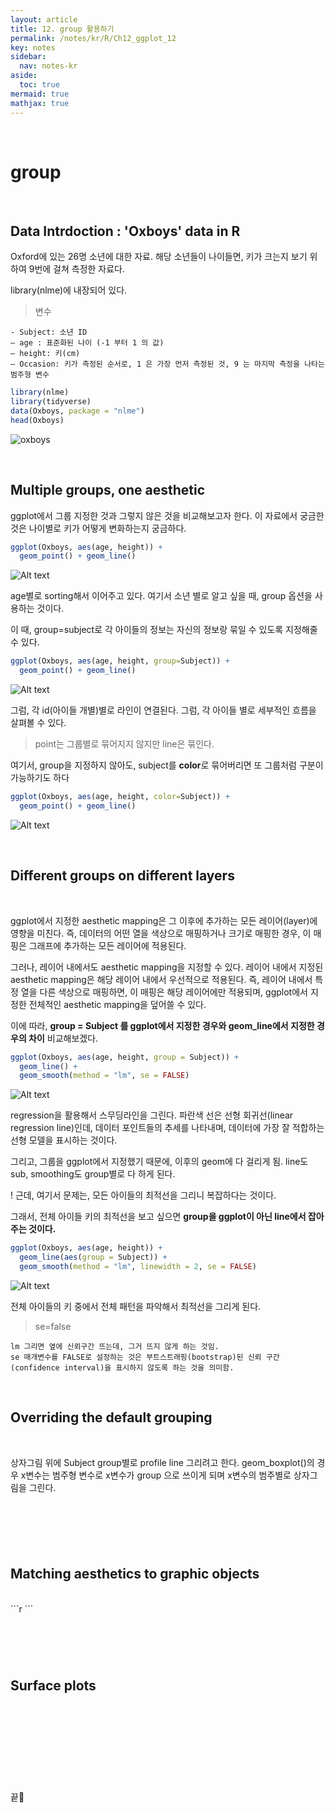 ```yaml
---
layout: article
title: 12. group 활용하기
permalink: /notes/kr/R/Ch12_ggplot_12
key: notes
sidebar:
  nav: notes-kr
aside:
  toc: true
mermaid: true
mathjax: true
---
```






<br>

# group
<br>

## Data Intrdoction : 'Oxboys' data in R

Oxford에 있는 26명 소년에 대한 자료. 해당 소년들이 나이들면, 키가 크는지 보기 위하여 9번에 걸쳐 측정한 자료다. 


library(nlme)에 내장되어 있다.


> 변수

```
- Subject: 소년 ID
– age : 표준화된 나이 (-1 부터 1 의 값)
– height: 키(cm)
– Occasion: 키가 측정된 순서로, 1 은 가장 먼저 측정된 것, 9 는 마지막 측정을 나타는 범주형 변수
```


```r
library(nlme)
library(tidyverse)
data(Oxboys, package = "nlme")
head(Oxboys)
```

![oxboys](img/oxboys1.png)


<br>

## Multiple groups, one aesthetic


ggplot에서 그룹 지정한 것과 그렇지 않은 것을 비교해보고자 한다. 이 자료에서 궁금한 것은 나이별로 키가 어떻게 변화하는지 궁금하다.

```r
ggplot(Oxboys, aes(age, height)) +
  geom_point() + geom_line()
```


![Alt text](img/oxboys2.png)


age별로 sorting해서 이어주고 있다. 여기서 소년 별로 알고 싶을 때, group 옵션을 사용하는 것이다.


이 때, group=subject로 각 아이들의 정보는 자신의 정보랑 묶일 수 있도록 지정해줄 수 있다. 


```r
ggplot(Oxboys, aes(age, height, group=Subject)) +
  geom_point() + geom_line()
```

![Alt text](img/oxboys3.png)


그럼, 각 id(아이들 개별)별로 라인이 연결된다. 그럼, 각 아이들 별로 세부적인 흐름을 살펴볼 수 있다. 


>point는 그룹별로 묶어지지 않지만 line은 묶인다.



여기서, group을 지정하지 않아도, subject를 **color**로 묶어버리면 또 그룹처럼 구분이 가능하기도 하다


```r
ggplot(Oxboys, aes(age, height, color=Subject)) +
  geom_point() + geom_line()
```

![Alt text](img/oxboys4.png)



<br>

## Different groups on different layers
<br>


ggplot에서 지정한 aesthetic mapping은 그 이후에 추가하는 모든 레이어(layer)에 영향을 미친다. 즉, 데이터의 어떤 열을 색상으로 매핑하거나 크기로 매핑한 경우, 이 매핑은 그래프에 추가하는 모든 레이어에 적용된다.

그러나, 레이어 내에서도 aesthetic mapping을 지정할 수 있다. 레이어 내에서 지정된 aesthetic mapping은 해당 레이어 내에서 우선적으로 적용된다. 즉, 레이어 내에서 특정 열을 다른 색상으로 매핑하면, 이 매핑은 해당 레이어에만 적용되며, ggplot에서 지정한 전체적인 aesthetic mapping을 덮어쓸 수 있다.



이에 따라, **group = Subject 를 ggplot에서 지정한 경우와 geom_line에서 지정한 경우의 차이** 비교해보겠다.



```r
ggplot(Oxboys, aes(age, height, group = Subject)) +
  geom_line() +
  geom_smooth(method = "lm", se = FALSE)
```


![Alt text](img/oxboys4.png)



regression을 활용해서 스무딩라인을 그린다. 파란색 선은 선형 회귀선(linear regression line)인데, 데이터 포인트들의 추세를 나타내며, 데이터에 가장 잘 적합하는 선형 모델을 표시하는 것이다.


그리고, 그룹을 ggplot에서 지정했기 때문에, 이후의 geom에 다 걸리게 됨. line도 sub, smoothing도 group별로 다 하게 된다. 


! 근데, 여기서 문제는, 모든 아이들의 최적선을 그리니 복잡하다는 것이다.



그래서, 전체 아이들 키의 최적선을 보고 싶으면 **group을 ggplot이 아닌 line에서 잡아주는 것이다.** 


```r
ggplot(Oxboys, aes(age, height)) +
  geom_line(aes(group = Subject)) +
  geom_smooth(method = "lm", linewidth = 2, se = FALSE)
```

![Alt text](img/oxboys5.png)


전체 아이들의 키 중에서 전체 패턴을 파악해서 최적선을 그리게 된다.



> se=false
```
lm 그리면 옆에 신뢰구간 뜨는데, 그거 뜨지 않게 하는 것임.
se 매개변수를 FALSE로 설정하는 것은 부트스트래핑(bootstrap)된 신뢰 구간(confidence interval)을 표시하지 않도록 하는 것을 의미함.
```



<br>

## Overriding the default grouping
<br>

상자그림 위에 Subject group별로 profile line 그리려고 한다. geom_boxplot()의 경우 x변수는 범주형 변수로 x변수가
group 으로 쓰이게 되며 x변수의 범주별로 상자그림을 그린다. 


```r
```

```r
```


```r
```


```r
```



<br>

## Matching aesthetics to graphic objects
<br>
```r
```


```r
```


```r
```

```r
```



<br>

## Surface plots
<br>

```r
```


```r
```


```r
```


```r
```



<br><br><br>
끝🙂
<br><br><br>